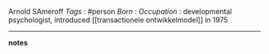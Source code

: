 Arnold SAmeroff
*Tags* : #person 
*Born* :
*Occupation* : developmental psychologist, introduced [[transactionele ontwikkelmodel]] in 1975

---
**notes**